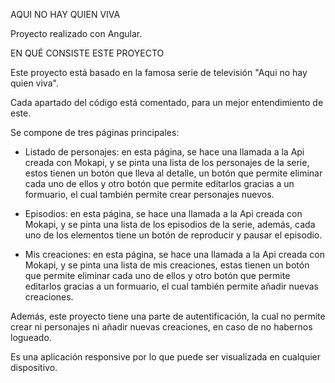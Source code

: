 AQUI NO HAY QUIEN VIVA

Proyecto realizado con Angular.




EN QUÉ CONSISTE ESTE PROYECTO

Este proyecto está basado en la famosa serie de televisión "Aqui no hay quien viva".

Cada apartado del código está comentado, para un mejor entendimiento de este.

Se compone de tres páginas principales:

- Listado de personajes: en esta página, se hace una llamada a la Api creada con Mokapi, y se pinta una lista de los personajes de la serie, estos tienen un botón que lleva al detalle, un botón que permite eliminar cada uno de ellos y otro botón que permite editarlos gracias a un formuario, el cual también permite crear personajes nuevos.

- Episodios: en esta página, se hace una llamada a la Api creada con Mokapi, y se pinta una lista de los episodios de la serie, además, cada uno de los elementos tiene un botón de reproducir y pausar el episodio.

- Mis creaciones: en esta página, se hace una llamada a la Api creada con Mokapi, y se pinta una lista de mis creaciones, estas tienen un botón que permite eliminar cada uno de ellos y otro botón que permite editarlos gracias a un formuario, el cual también permite añadir nuevas creaciones.

Además, este proyecto tiene una parte de autentificación, la cual no permite crear ni personajes ni añadir nuevas creaciones, en caso de no habernos logueado.

Es una aplicación responsive por lo que puede ser visualizada en cualquier dispositivo.



